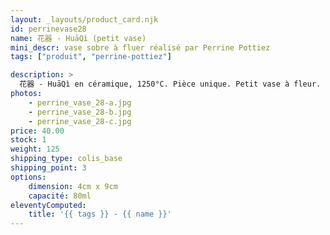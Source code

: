 ```yaml
---
layout: _layouts/product_card.njk
id: perrinevase28
name: 花器 - HuāQì (petit vase)
mini_descr: vase sobre à fluer réalisé par Perrine Pottiez
tags: ["produit", "perrine-pottiez"]

description: >
  花器 - HuāQì en céramique, 1250°C. Pièce unique. Petit vase à fleur. Idéal pour le rite du GōngFūChá - 工夫茶.
photos:
    - perrine_vase_28-a.jpg
    - perrine_vase_28-b.jpg
    - perrine_vase_28-c.jpg
price: 40.00
stock: 1
weight: 125
shipping_type: colis_base
shipping_point: 3
options:
    dimension: 4cm x 9cm
    capacité: 80ml
eleventyComputed:
    title: '{{ tags }} - {{ name }}'
---
```

